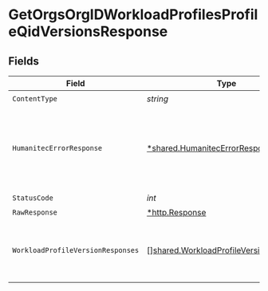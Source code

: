 # GetOrgsOrgIDWorkloadProfilesProfileQidVersionsResponse


## Fields

| Field                                                                                            | Type                                                                                             | Required                                                                                         | Description                                                                                      |
| ------------------------------------------------------------------------------------------------ | ------------------------------------------------------------------------------------------------ | ------------------------------------------------------------------------------------------------ | ------------------------------------------------------------------------------------------------ |
| `ContentType`                                                                                    | *string*                                                                                         | :heavy_check_mark:                                                                               | N/A                                                                                              |
| `HumanitecErrorResponse`                                                                         | [*shared.HumanitecErrorResponse](../../models/shared/humanitecerrorresponse.md)                  | :heavy_minus_sign:                                                                               | Workload Profile Versions not found or not accessible by the organization.<br/><br/>             |
| `StatusCode`                                                                                     | *int*                                                                                            | :heavy_check_mark:                                                                               | N/A                                                                                              |
| `RawResponse`                                                                                    | [*http.Response](https://pkg.go.dev/net/http#Response)                                           | :heavy_minus_sign:                                                                               | N/A                                                                                              |
| `WorkloadProfileVersionResponses`                                                                | [][shared.WorkloadProfileVersionResponse](../../models/shared/workloadprofileversionresponse.md) | :heavy_minus_sign:                                                                               | A possibly empty list of Workload Profile Versions.<br/><br/>                                    |